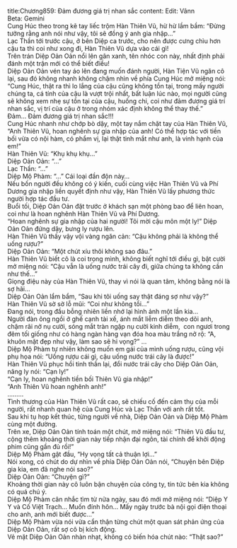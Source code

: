 title:Chương859: Đảm đương giá trị nhan sắc
content:
Edit: Vânn<br>Beta: Gemini<br>Cung Húc theo trong kẽ tay liếc trộm Hàn Thiên Vũ, hừ hừ lầm bầm: “Đừng tưởng rằng anh nói như vậy, tôi sẽ đồng ý anh gia nhập…”<br>Lạc Thần tới trước cậu, ở bên Diệp ca trước, cho nên được cưng chìu hơn cậu ta thì coi như xong đi, Hàn Thiên Vũ dựa vào cái gì!<br>Trên trán Diệp Oản Oản nổi lên gân xanh, tên nhóc con này, nhất định phải đánh một trận mới có thể biết điều!<br>Diệp Oản Oản vén tay áo lên đang muốn đánh người, Hàn Tiện Vũ ngăn cô lại, sau đó không nhanh không chậm nhìn về phía Cung Húc mở miệng nói:<br>“Cung Húc, thật ra thì lo lắng của cậu cũng không tồn tại, trong mấy người chúng ta, cá tính của cậu là vượt trội nhất, bất luận lúc nào, mọi người cũng sẽ không xem nhẹ sự tồn tại của cậu, huống chi, coi như đảm đương giá trí nhan sắc, vị trí của cậu ở trong nhóm xác định không thể thay thế.”<br>Đảm… Đảm đương giá trị nhan sắc!!!<br>Cung Húc nhanh như chớp bò dậy, một tay nắm chặt tay của Hàn Thiên Vũ, “Anh Thiên Vũ, hoan nghênh sự gia nhập của anh! Có thể hợp tác với tiền bối vừa có nội hàm, có phẩm vị, lại thật tinh mắt như anh, là vinh hạnh của em!”<br>Hàn Thiên Vũ: “Khụ khụ khụ…”<br>Diệp Oản Oản: “…”<br>Lạc Thần: “…”<br>Diệp Mộ Phàm: “…” Cái loại đần độn này…<br>Nếu bốn người đều không có ý kiến, cuối cùng việc Hàn Thiên Vũ và Phí Dương gia nhập liền quyết định như vậy, Hàn Thiên Vũ lấy phương thức người hợp tác đầu tư.<br>Buổi tối, Diệp Oản Oản đặt trước ở khách sạn một phòng bao để liên hoan, coi như là hoan nghênh Hàn Thiên Vũ và Phí Dương.<br>“Hoan nghênh sự gia nhập của hai người! Tôi mời cậu môn một ly!” Diệp Oản Oản đứng dậy, bưng ly rượu lên.<br>Hàn Thiên Vũ thấy vậy vội vàng ngăn cản: “Cậu không phải là không thể uống rượu?”<br>Diệp Oản Oản: “Một chút xíu thôi không sao đâu.”<br>Hàn Thiên Vũ biết cô là coi trọng mình, không biết nghĩ tới điều gì, bật cười mở miệng nói: “Cậu vẫn là uống nước trái cây đi, giữa chúng ta không cần như thế…”<br>Giọng điệu này của Hàn Thiên Vũ, thay vì nói là quan tâm, không bằng nói là sợ hãi…<br>Diệp Oản Oản lẩm bẩm, “Sau khi tôi uống say thật đáng sợ như vậy?”<br>Hàn Thiên Vũ sờ sờ lỗ mũi: “Coi như không tồi…”<br>Đang nói, trong đầu bỗng nhiên liền nhớ lại hình ảnh một lần kia…<br>Người đàn ông ngồi ở ghế cạnh tài xế, ánh mắt liễm diễm theo dõi anh, chậm rãi nở nụ cười, sóng mắt tràn ngập nụ cười kinh diễm,  con ngươi trong đêm tối giống như có hàng ngàn hàng vạn đóa hoa màu trắng nở rộ: “A, khuôn mặt đẹp như vậy, làm sao sẽ hi vọng?” …<br>Diệp Mộ Phàm tự nhiên không muốn em gái của mình uống rượu, cũng vội phụ họa nói: “Uống rượu cái gì, cậu uống nước trái cây là được!”<br>Hàn Thiên Vũ phục hồi tinh thần lại, đổi nước trái cây cho Diệp Oản Oản, nâng ly nói: “Cạn ly!”<br>“Cạn ly, hoan nghênh tiền bối Thiên Vũ gia nhập!”<br>“Anh Thiên Vũ hoan nghênh anh!”<br>………<br>Tình thương của Hàn Thiên Vũ rất cao, sẽ chiếu cố đến cảm thụ của mỗi người, rất nhanh quan hệ của Cung Húc và Lạc Thần với anh rất tốt.<br>Sau khi tụ họp kết thúc, từng người về nhà, Diệp Oản Oản và Diệp Mộ Phàm cùng một đường.<br>Trên xe, Diệp Oản Oản tính toán một chút, mở miệng nói: “Thiên Vũ đầu tư, cộng thêm khoảng thời gian này tiếp nhận đại ngôn, tài chính để khởi động phim cũng gần đủ rồi!”<br>Diệp Mộ Phàm gật đầu, “Hy vọng tất cả thuận lợi…”<br>Nói xong, có chút do dự nhìn về phía Diệp Oản Oản nói, “Chuyện bên Diệp gia kia, em đã nghe nói sao?”<br>Diệp Oản Oản: “Chuyện gì?”<br>Khoảng thời gian này cô luôn bận chuyện của công ty, tin tức bên kia không có quá chú ý.<br>Diệp Mộ Phàm cân nhắc tìm từ nửa ngày, sau đó mới mở miệng nói: “Diệp Y Y và Cố Việt Trạch… Muốn đính hôn… Mấy ngày trước bà nội gọi điện thoại cho anh, anh mới biết được…”<br>Diệp Mộ Phàm vừa nói vừa cẩn thận từng chút một quan sát phản ứng của Diệp Oản Oản, rất sợ cô bị kích động.<br>Vẻ mặt Diệp Oản Oản nhàn nhạt, không có biến hóa chút nào: “Thật sao?”